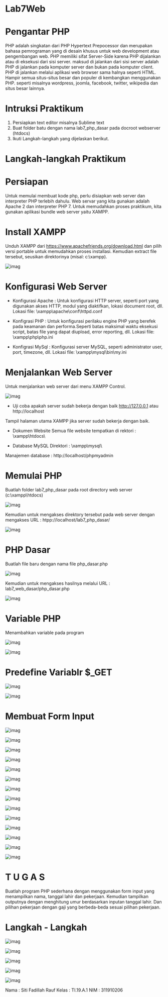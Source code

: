 # Lab7Web
# Pengantar PHP
PHP adalah singkatan dari PHP Hypertext Prepocessor dan merupakan bahasa pemrograman yang di desain khusus untuk web development atau pengembangan web. PHP memiliki sifat Server-Side karena PHP dijalankan atau di eksekusi dari sisi server. maksud di jalankan dari sisi server adalah PHP di jalankan pada komputer server dan bukan pada komputer client. PHP di jalankan melalui aplikasi web browser sama halnya seperti HTML. Hampir semua situs-situs besar dan populer di kembangkan menggunakan PHP. seperti misalnya wordpress, joomla, facebook, twitter, wikipedia dan situs besar lainnya.

# Intruksi Praktikum
1. Persiapkan text editor misalnya Sublime text
2. Buat folder batu dengan nama lab7_php_dasar pada docroot webserver (htdocs)
3. Ikuti Langkah-langkah yang dijelaskan berikut.

# Langkah-langkah Praktikum
# Persiapan
Untuk memulai membuat kode php, perlu disiapkan web server dan interpreter PHP terlebih dahulu. Web servar yang kita gunakan adalah Apache 2 dan interpreter PHP 7. Untuk memudahkan proses praktikum, kita gunakan aplikasi bundle web server yaitu XAMPP.

# Install XAMPP
Unduh XAMPP dari https://www.apachefriends.org/download.html dan pilih versi portable untuk memudahkan proses installasi. Kemudian extract file tersebut, seusikan direktorinya (misal: c:\xampp).

![imag](https://github.com/fdlhrauf/Lab7Web/blob/main/Screenshoot/1.JPG)

# Konfigurasi Web Server
* Konfigurasi Apache : Untuk konfigurasi HTTP server, seperti port yang digunakan akses HTTP, modul yang diaktifkan, lokasi document root, dll. Lokasi file: \xampp\apache\conf\httpd.conf

* Konfigrasi PHP : Untuk konfigurasi perilaku engine PHP yang berefek pada keamanan dan performa.Seperti batas maksimal waktu eksekusi script, batas file yang dapat diupload, error reporting, dll. Lokasi file: \xampp\php\php.ini

* Konfigrasi MySql : Konfigurasi server MySQL, seperti administrator user, port, timezone, dll.
Lokasi file: \xampp\mysql\bin\my.ini
# Menjalankan Web Server
Untuk menjalankan web server dari menu XAMPP Control.

![imag](https://github.com/fdlhrauf/Lab7Web/blob/main/Screenshoot/3.JPG)

* Uji coba apakah server sudah bekerja dengan baik
http://127.0.0.1 atau http://localhost

Tampil halaman utama XAMPP jika server sudah bekerja dengan baik.

* Dokumen Website
 Semua file website tempatkan di rektori : \xampp\htdocs\
 
* Database MySQL
Direktori : \xampp\mysql\

Manajemen database : http://localhost/phpmyadmin

# Memulai PHP
Buatlah folder lab7_php_dasar pada root directory web server (c:\xampp\htdocs)

![imag](https://github.com/fdlhrauf/Lab7Web/blob/main/Screenshoot/2.JPG)

Kemudian untuk mengakses direktory tersebut pada web server dengan mengakses URL : htpp://localhost/lab7_php_dasar/

![imag](https://github.com/fdlhrauf/Lab7Web/blob/main/Screenshoot/4.JPG)

# PHP Dasar
Buatlah file baru dengan nama file php_dasar.php

![imag](https://github.com/fdlhrauf/Lab7Web/blob/main/Screenshoot/55.JPG)

Kemudian untuk mengakses hasilnya melalui URL : lab7_web_dasar/php_dasar.php

![imag](https://github.com/fdlhrauf/Lab7Web/blob/main/Screenshoot/5.JPG)

# Variable PHP
Menambahkan variable pada program

![imag](https://github.com/fdlhrauf/Lab7Web/blob/main/Screenshoot/6.JPG)

![imag](https://github.com/fdlhrauf/Lab7Web/blob/main/Screenshoot/7.JPG)

# Predefine Variablr $_GET 

![imag](https://github.com/fdlhrauf/Lab7Web/blob/main/Screenshoot/8.JPG)

![imag](https://github.com/fdlhrauf/Lab7Web/blob/main/Screenshoot/9.JPG)

# Membuat Form Input

![imag](https://github.com/fdlhrauf/Lab7Web/blob/main/Screenshoot/10.JPG)

![imag](https://github.com/fdlhrauf/Lab7Web/blob/main/Screenshoot/11.JPG)

![imag](https://github.com/fdlhrauf/Lab7Web/blob/main/Screenshoot/12.JPG)

![imag](https://github.com/fdlhrauf/Lab7Web/blob/main/Screenshoot/13.JPG)

![imag](https://github.com/fdlhrauf/Lab7Web/blob/main/Screenshoot/14.JPG)

![imag](https://github.com/fdlhrauf/Lab7Web/blob/main/Screenshoot/15.JPG)

![imag](https://github.com/fdlhrauf/Lab7Web/blob/main/Screenshoot/16.JPG)

![imag](https://github.com/fdlhrauf/Lab7Web/blob/main/Screenshoot/switch.JPG)

![imag](https://github.com/fdlhrauf/Lab7Web/blob/main/Screenshoot/19.JPG)

![imag](https://github.com/fdlhrauf/Lab7Web/blob/main/Screenshoot/20.JPG)

![imag](https://github.com/fdlhrauf/Lab7Web/blob/main/Screenshoot/21.JPG)

![imag](https://github.com/fdlhrauf/Lab7Web/blob/main/Screenshoot/22.JPG)

![imag](https://github.com/fdlhrauf/Lab7Web/blob/main/Screenshoot/23.JPG)

![imag](https://github.com/fdlhrauf/Lab7Web/blob/main/Screenshoot/24.JPG)


# T U G A S

Buatlah program PHP sederhana dengan menggunakan form input yang menampilkan nama, tanggal lahir dan pekerjaan. Kemudian tampilkan outputnya dengan menghitung umur berdasarkan inputan tanggal lahir. Dan pilihan pekerjaan dengan gaji yang berbeda-beda sesuai pilihan pekerjaan.

# Langkah - Langkah

![imag](https://github.com/fdlhrauf/Lab7Web/blob/main/Tugas/01.JPG)

![imag](https://github.com/fdlhrauf/Lab7Web/blob/main/Tugas/02.JPG)

![imag](https://github.com/fdlhrauf/Lab7Web/blob/main/Tugas/033.JPG)

![imag](https://github.com/fdlhrauf/Lab7Web/blob/main/Tugas/input.JPG)

![imag](https://github.com/fdlhrauf/Lab7Web/blob/main/Tugas/input2.JPG)


Nama : Siti Fadillah Rauf
Kelas : TI.19.A.1
NIM : 311910206
